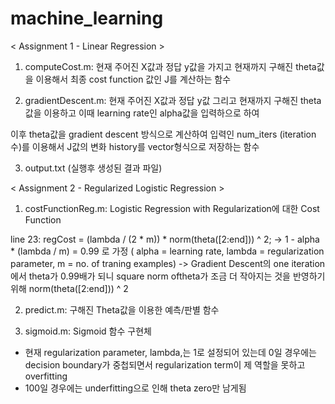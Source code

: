 # machine_learning

< Assignment 1 - Linear Regression >

1. computeCost.m: 현재 주어진 X값과 정답 y값을 가지고 현재까지 구해진 theta값을 이용해서 최종 cost function 값인 J를 계산하는 함수

2. gradientDescent.m: 현재 주어진 X값과 정답 y값 그리고 현재까지 구해진 theta값을 이용하고 이때 learning rate인 alpha값을 입력하으로 하여

 이후 theta값을 gradient descent 방식으로 계산하여 입력인 num_iters (iteration수)를 이용해서 J값의 변화 history를 vector형식으로 저장하는 함수

3. output.txt (실행후 생성된 결과 파일)


< Assignment 2 - Regularized Logistic Regression >

1. costFunctionReg.m: Logistic Regression with Regularization에 대한 Cost Function

line 23: regCost = (lambda / (2 * m)) * norm(theta([2:end])) ^ 2;
-> 1 - alpha * (lambda / m) = 0.99 로 가정 ( alpha = learning rate, lambda = regularization parameter, m = no. of traning examples) 
-> Gradient Descent의 one iteration에서 theta가 0.99배가 되니 square norm oftheta가 조금 더 작아지는 것을 반영하기 위해 norm(theta([2:end])) ^ 2

2. predict.m: 구해진 Theta값을 이용한 예측/판별 함수

3. sigmoid.m: Sigmoid 함수 구현체

+ 현재 regularization parameter, lambda,는 1로 설정되어 있는데 0일 경우에는 decision boundary가 중첩되면서 regularization term이 제 역할을 못하고 overfitting 
+ 100일 경우에는 underfitting으로 인해 theta zero만 남게됨